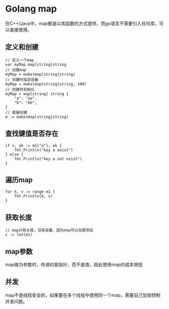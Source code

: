 # Golang map
在C++/Java中，map都是以库函数的方式提供，而go语言不需要引入任何库，可以直接使用。

## 定义和创建
    // 定义一个map
    var myMap map[string]string 
    // 创建map
    myMap = make(map[string]string)
    // 创建时指定容量
    myMap = make(map[string]string, 100)
    // 创建并初始化
    myMap = map[string] string {
        "a": "aa",
        "b": "bb",
    }
    // 直接创建
    m := make(map[string]string)


## 查找键值是否存在
    if v, ok := m1["a"]; ok {
        fmt.Println("key a exist")
    } else {
        fmt.Println("key a not exist")
    }

## 遍历map
    for k, v := range m1 {
        fmt.Println(k, v)
    }

## 获取长度
    // map只有长度，没有容量，因为map可以无限添加
    c := len(m1)

## map参数
map做为参数时，传递的是指针，而不是值，因此使用map的成本很低

## 并发
map不是线程安全的，如果要在多个线程中使用同一个map，需要自己加锁控制并发问题。
